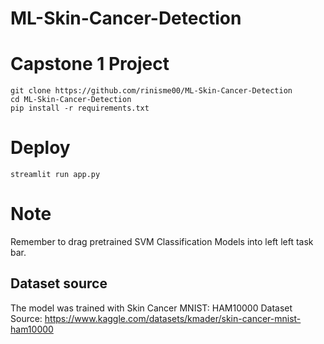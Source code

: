 # ML-Skin-Cancer-Detection

# Capstone 1 Project
```
git clone https://github.com/rinisme00/ML-Skin-Cancer-Detection
cd ML-Skin-Cancer-Detection
pip install -r requirements.txt
```

# Deploy
```
streamlit run app.py
```

# Note
Remember to drag pretrained SVM Classification Models into left left task bar.

## Dataset source
The model was trained with Skin Cancer MNIST: HAM10000 Dataset
Source: https://www.kaggle.com/datasets/kmader/skin-cancer-mnist-ham10000
